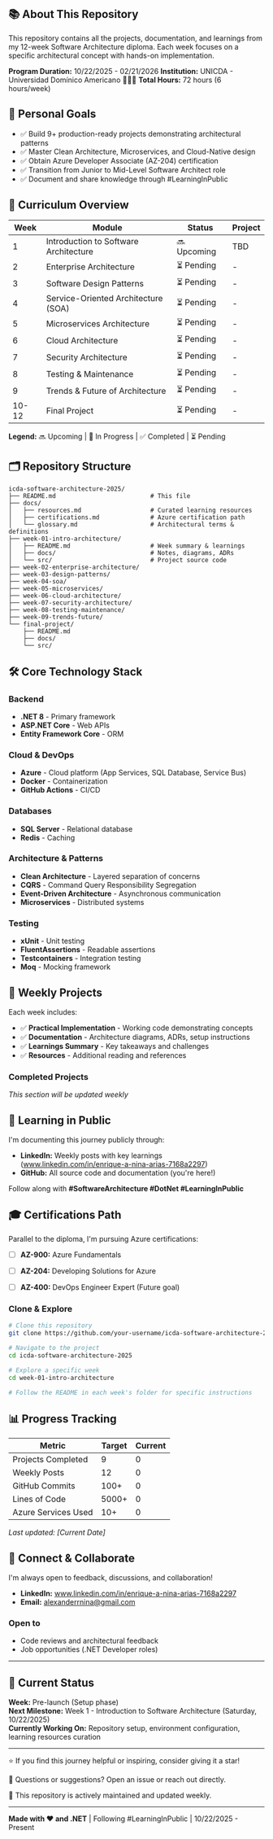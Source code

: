 ## 📚 About This Repository

This repository contains all the projects, documentation, and learnings from my 12-week Software Architecture diploma. Each week focuses on a specific architectural concept with hands-on implementation.

**Program Duration:** 10/22/2025 - 02/21/2026
**Institution:** UNICDA - Universidad Domínico Americano 📍🇩🇴
**Total Hours:** 72 hours (6 hours/week)

## 🎯 Personal Goals

- ✅ Build 9+ production-ready projects demonstrating architectural patterns
- ✅ Master Clean Architecture, Microservices, and Cloud-Native design
- ✅ Obtain Azure Developer Associate (AZ-204) certification
- ✅ Transition from Junior to Mid-Level Software Architect role
- ✅ Document and share knowledge through #LearningInPublic

## 📖 Curriculum Overview

| Week | Module | Status | Project |
|------|--------|--------|---------|
| 1 | Introduction to Software Architecture | 🔜 Upcoming | TBD |
| 2 | Enterprise Architecture | ⏳ Pending | - |
| 3 | Software Design Patterns | ⏳ Pending | - |
| 4 | Service-Oriented Architecture (SOA) | ⏳ Pending | - |
| 5 | Microservices Architecture | ⏳ Pending | - |
| 6 | Cloud Architecture | ⏳ Pending | - |
| 7 | Security Architecture | ⏳ Pending | - |
| 8 | Testing & Maintenance | ⏳ Pending | - |
| 9 | Trends & Future of Architecture | ⏳ Pending | - |
| 10-12 | Final Project | ⏳ Pending | - |

**Legend:** 🔜 Upcoming | 🔄 In Progress | ✅ Completed | ⏳ Pending

## 🗂️ Repository Structure

```
icda-software-architecture-2025/
├── README.md                          # This file
├── docs/
│   ├── resources.md                   # Curated learning resources
│   ├── certifications.md              # Azure certification path
│   └── glossary.md                    # Architectural terms & definitions
├── week-01-intro-architecture/
│   ├── README.md                      # Week summary & learnings
│   ├── docs/                          # Notes, diagrams, ADRs
│   └── src/                           # Project source code
├── week-02-enterprise-architecture/
├── week-03-design-patterns/
├── week-04-soa/
├── week-05-microservices/
├── week-06-cloud-architecture/
├── week-07-security-architecture/
├── week-08-testing-maintenance/
├── week-09-trends-future/
└── final-project/
    ├── README.md
    ├── docs/
    └── src/
```

## 🛠️ Core Technology Stack

### Backend
- **.NET 8** - Primary framework
- **ASP.NET Core** - Web APIs
- **Entity Framework Core** - ORM

### Cloud & DevOps
- **Azure** - Cloud platform (App Services, SQL Database, Service Bus)
- **Docker** - Containerization
- **GitHub Actions** - CI/CD

### Databases
- **SQL Server** - Relational database
- **Redis** - Caching

### Architecture & Patterns
- **Clean Architecture** - Layered separation of concerns
- **CQRS** - Command Query Responsibility Segregation
- **Event-Driven Architecture** - Asynchronous communication
- **Microservices** - Distributed systems

### Testing
- **xUnit** - Unit testing
- **FluentAssertions** - Readable assertions
- **Testcontainers** - Integration testing
- **Moq** - Mocking framework

## 📂 Weekly Projects

Each week includes:
- ✅ **Practical Implementation** - Working code demonstrating concepts
- ✅ **Documentation** - Architecture diagrams, ADRs, setup instructions
- ✅ **Learnings Summary** - Key takeaways and challenges
- ✅ **Resources** - Additional reading and references

### Completed Projects
*This section will be updated weekly*

<!-- Example entry (update as you go):
#### Week 1: [Project Name](./week-01-intro-architecture/)
**Concepts:** Clean Architecture, Separation of Concerns, SOLID Principles  
**Stack:** .NET 8, EF Core, SQL Server  
**Highlights:** Implemented layered architecture with clear boundaries between domain, application, and infrastructure.
-->

## 📝 Learning in Public

I'm documenting this journey publicly through:
- **LinkedIn:** Weekly posts with key learnings (www.linkedin.com/in/enrique-a-nina-arias-7168a2297)
- **GitHub:** All source code and documentation (you're here!)

Follow along with **#SoftwareArchitecture #DotNet #LearningInPublic**

## 🎓 Certifications Path

Parallel to the diploma, I'm pursuing Azure certifications:

- [ ] **AZ-900:** Azure Fundamentals 
- [ ] **AZ-204:** Developing Solutions for Azure 
- [ ] **AZ-400:** DevOps Engineer Expert (Future goal)


### Clone & Explore
```bash
# Clone this repository
git clone https://github.com/your-username/icda-software-architecture-2025.git

# Navigate to the project
cd icda-software-architecture-2025

# Explore a specific week
cd week-01-intro-architecture

# Follow the README in each week's folder for specific instructions
```

## 📊 Progress Tracking

| Metric | Target | Current |
|--------|--------|---------|
| Projects Completed | 9 | 0 |
| Weekly Posts | 12 | 0 |
| GitHub Commits | 100+ | 0 |
| Lines of Code | 5000+ | 0 |
| Azure Services Used | 10+ | 0 |

*Last updated: [Current Date]*

## 🤝 Connect & Collaborate

I'm always open to feedback, discussions, and collaboration!

- **LinkedIn:** www.linkedin.com/in/enrique-a-nina-arias-7168a2297
- **Email:** alexanderrnina@gmail.com

### Open to
- Code reviews and architectural feedback
- Job opportunities (.NET Developer roles)

---

## 🚀 Current Status

**Week:** Pre-launch (Setup phase)  
**Next Milestone:** Week 1 - Introduction to Software Architecture (Saturday, 10/22/2025)  
**Currently Working On:** Repository setup, environment configuration, learning resources curation

---

⭐ If you find this journey helpful or inspiring, consider giving it a star!

💬 Questions or suggestions? Open an issue or reach out directly.

🔄 This repository is actively maintained and updated weekly.

---

**Made with ❤️ and .NET** | Following #LearningInPublic | 10/22/2025 - Present
